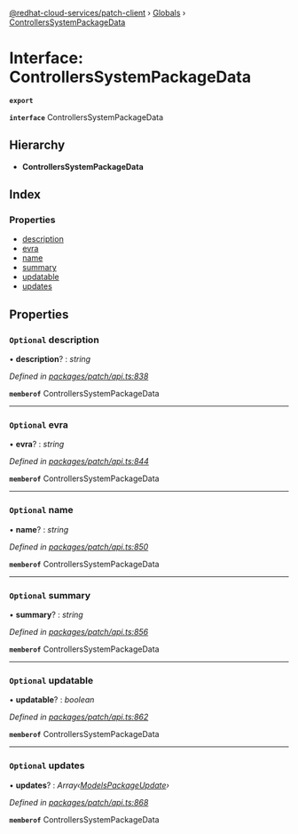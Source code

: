 [@redhat-cloud-services/patch-client](../README.md) › [Globals](../globals.md) › [ControllersSystemPackageData](controllerssystempackagedata.md)

# Interface: ControllersSystemPackageData

**`export`** 

**`interface`** ControllersSystemPackageData

## Hierarchy

* **ControllersSystemPackageData**

## Index

### Properties

* [description](controllerssystempackagedata.md#optional-description)
* [evra](controllerssystempackagedata.md#optional-evra)
* [name](controllerssystempackagedata.md#optional-name)
* [summary](controllerssystempackagedata.md#optional-summary)
* [updatable](controllerssystempackagedata.md#optional-updatable)
* [updates](controllerssystempackagedata.md#optional-updates)

## Properties

### `Optional` description

• **description**? : *string*

*Defined in [packages/patch/api.ts:838](https://github.com/RedHatInsights/javascript-clients/blob/efdc955/packages/patch/api.ts#L838)*

**`memberof`** ControllersSystemPackageData

___

### `Optional` evra

• **evra**? : *string*

*Defined in [packages/patch/api.ts:844](https://github.com/RedHatInsights/javascript-clients/blob/efdc955/packages/patch/api.ts#L844)*

**`memberof`** ControllersSystemPackageData

___

### `Optional` name

• **name**? : *string*

*Defined in [packages/patch/api.ts:850](https://github.com/RedHatInsights/javascript-clients/blob/efdc955/packages/patch/api.ts#L850)*

**`memberof`** ControllersSystemPackageData

___

### `Optional` summary

• **summary**? : *string*

*Defined in [packages/patch/api.ts:856](https://github.com/RedHatInsights/javascript-clients/blob/efdc955/packages/patch/api.ts#L856)*

**`memberof`** ControllersSystemPackageData

___

### `Optional` updatable

• **updatable**? : *boolean*

*Defined in [packages/patch/api.ts:862](https://github.com/RedHatInsights/javascript-clients/blob/efdc955/packages/patch/api.ts#L862)*

**`memberof`** ControllersSystemPackageData

___

### `Optional` updates

• **updates**? : *Array‹[ModelsPackageUpdate](modelspackageupdate.md)›*

*Defined in [packages/patch/api.ts:868](https://github.com/RedHatInsights/javascript-clients/blob/efdc955/packages/patch/api.ts#L868)*

**`memberof`** ControllersSystemPackageData
